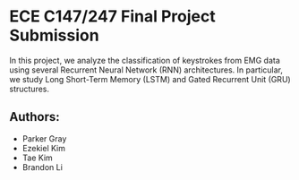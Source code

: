 # ECE C147/247 Final Project Submission

In this project, we analyze the classification of keystrokes from EMG data using several Recurrent Neural Network (RNN) architectures. In particular, we study Long Short-Term Memory (LSTM) and Gated Recurrent Unit (GRU) structures.

## Authors:

* Parker Gray
* Ezekiel Kim
* Tae Kim
* Brandon Li


